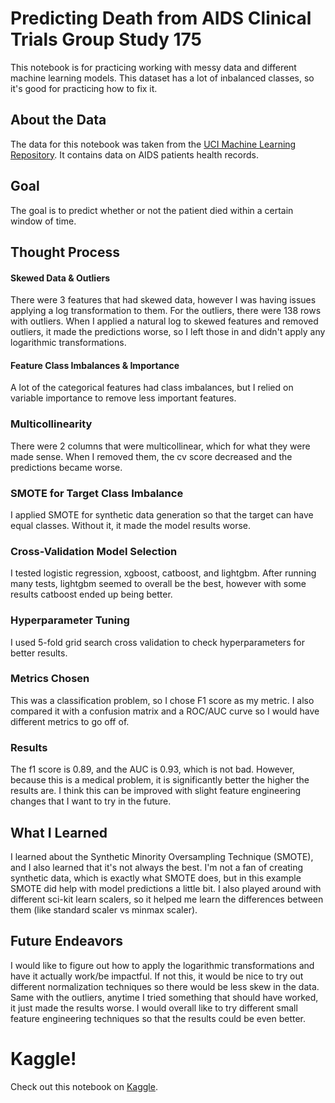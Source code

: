 # Predicting Death from AIDS Clinical Trials Group Study 175

This notebook is for practicing working with messy data and different machine learning models. This dataset has a lot of inbalanced classes, so it's good for practicing how to fix it.

## About the Data

The data for this notebook was taken from the [UCI Machine Learning Repository](https://archive.ics.uci.edu/dataset/890/aids+clinical+trials+group+study+175). It contains data on AIDS patients health records.

## Goal

The goal is to predict whether or not the patient died within a certain window of time.

## Thought Process

#### Skewed Data & Outliers

There were 3 features that had skewed data, however I was having issues applying a log transformation to them. For the outliers, there were 138 rows with outliers. When I applied a natural log to skewed features and removed outliers, it made the predictions worse, so I left those in and didn't apply any logarithmic transformations.

#### Feature Class Imbalances & Importance

A lot of the categorical features had class imbalances, but I relied on variable importance to remove less important features.

### Multicollinearity

There were 2 columns that were multicollinear, which for what they were made sense. When I removed them, the cv score decreased and the predictions became worse.

### SMOTE for Target Class Imbalance

I applied SMOTE for synthetic data generation so that the target can have equal classes. Without it, it made the model results worse.

### Cross-Validation Model Selection

I tested logistic regression, xgboost, catboost, and lightgbm. After running many tests, lightgbm seemed to overall be the best, however with some results catboost ended up being better.

### Hyperparameter Tuning

I used 5-fold grid search cross validation to check hyperparameters for better results.

### Metrics Chosen

This was a classification problem, so I chose F1 score as my metric. I also compared it with a confusion matrix and a ROC/AUC curve so I would have different metrics to go off of.

### Results

The f1 score is 0.89, and the AUC is 0.93, which is not bad. However, because this is a medical problem, it is significantly better the higher the results are. I think this can be improved with slight feature engineering changes that I want to try in the future.

## What I Learned

I learned about the Synthetic Minority Oversampling Technique (SMOTE), and I also learned that it's not always the best. I'm not a fan of creating synthetic data, which is exactly what SMOTE does, but in this example SMOTE did help with model predictions a little bit. I also played around with different sci-kit learn scalers, so it helped me learn the differences between them (like standard scaler vs minmax scaler).

## Future Endeavors

I would like to figure out how to apply the logarithmic transformations and have it actually work/be impactful. If not this, it would be nice to try out different normalization techniques so there would be less skew in the data. Same with the outliers, anytime I tried something that should have worked, it just made the results worse. I would overall like to try different small feature engineering techniques so that the results could be even better.

# Kaggle!

Check out this notebook on [Kaggle](https://www.kaggle.com/code/coreymichaud/predicting-death-from-aids-clinical-trial).
